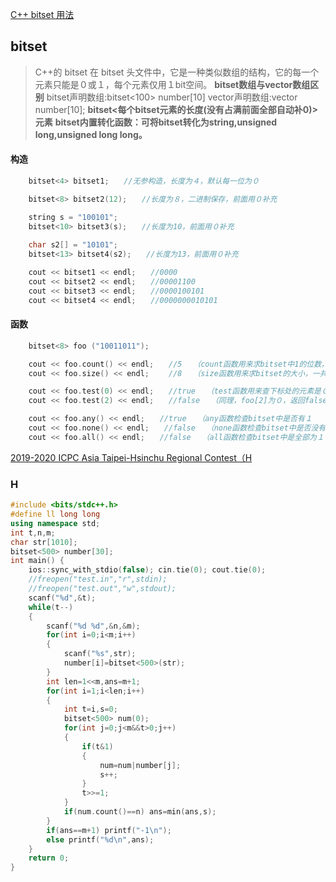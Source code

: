 [C++ bitset 用法 ](https://www.cnblogs.com/magisk/p/8809922.html)

## bitset

> C++的 bitset 在 bitset 头文件中，它是一种类似数组的结构，它的每一个元素只能是０或１，每个元素仅用１bit空间。
> **bitset数组与vector数组区别**
> bitset声明数组:bitset<100> number[10]
> vector声明数组:vector number[10];
> **bitset<每个bitset元素的长度(没有占满前面全部自动补0)> 元素**
> **bitset内置转化函数：可将bitset转化为string,unsigned long,unsigned long long。**

#### 构造

```cpp
	bitset<4> bitset1;　　//无参构造，长度为４，默认每一位为０

    bitset<8> bitset2(12);　　//长度为８，二进制保存，前面用０补充

    string s = "100101";
    bitset<10> bitset3(s);　　//长度为10，前面用０补充
    
    char s2[] = "10101";
    bitset<13> bitset4(s2);　　//长度为13，前面用０补充

    cout << bitset1 << endl;　　//0000
    cout << bitset2 << endl;　　//00001100
    cout << bitset3 << endl;　　//0000100101
    cout << bitset4 << endl;　　//0000000010101
```

#### 函数

```cpp
	bitset<8> foo ("10011011");

    cout << foo.count() << endl;　　//5　　（count函数用来求bitset中1的位数，foo中共有５个１
    cout << foo.size() << endl;　　 //8　　（size函数用来求bitset的大小，一共有８位

    cout << foo.test(0) << endl;　　//true　　（test函数用来查下标处的元素是０还是１，并返回false或true，此处foo[0]为１，返回true
    cout << foo.test(2) << endl;　　//false　　（同理，foo[2]为０，返回false

    cout << foo.any() << endl;　　//true　　（any函数检查bitset中是否有１
    cout << foo.none() << endl;　　//false　　（none函数检查bitset中是否没有１
    cout << foo.all() << endl;　　//false　　（all函数检查bitset中是全部为１
```



[2019-2020 ICPC Asia Taipei-Hsinchu Regional Contest（H](https://blog.csdn.net/chitudexixi/article/details/109453360)

### H

```cpp
#include <bits/stdc++.h>
#define ll long long
using namespace std;
int t,n,m;
char str[1010];
bitset<500> number[30];
int main() {
	ios::sync_with_stdio(false); cin.tie(0); cout.tie(0);
    //freopen("test.in","r",stdin);
    //freopen("test.out","w",stdout);
	scanf("%d",&t);
	while(t--)
	{
		scanf("%d %d",&n,&m);
		for(int i=0;i<m;i++)
		{
			scanf("%s",str);
			number[i]=bitset<500>(str);
		}
		int len=1<<m,ans=m+1;
		for(int i=1;i<len;i++)
		{
			int t=i,s=0;
			bitset<500> num(0);
			for(int j=0;j<m&&t>0;j++)
			{
				if(t&1) 
				{
					num=num|number[j];
					s++;
				}
				t>>=1;
			}
			if(num.count()==n) ans=min(ans,s);
		}
		if(ans==m+1) printf("-1\n");
		else printf("%d\n",ans);
	}
	return 0;
}

```

